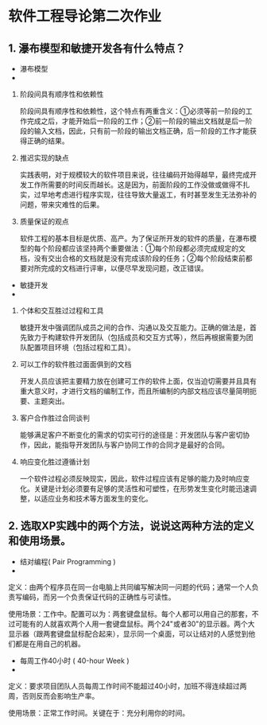 # 软件工程导论第二次作业 #
## 1. 瀑布模型和敏捷开发各有什么特点？ ##
- 瀑布模型
- 
1. 阶段间具有顺序性和依赖性

    阶段间具有顺序性和依赖性，这个特点有两重含义：①必须等前一阶段的工作完成之后，才能开始后一阶段的工作；②前一阶段的输出文档就是后一阶段的输入文档，因此，只有前一阶段的输出文档正确，后一阶段的工作才能获得正确的结果。

2. 推迟实现的缺点

	实践表明，对于规模较大的软件项目来说，往往编码开始得越早，最终完成开发工作所需要的时间反而越长。这是因为，前面阶段的工作没做或做得不扎实，过早地考虑进行程序实现，往往导致大量返工，有时甚至发生无法弥补的问题，带来灾难性的后果。

3. 质量保证的观点

	软件工程的基本目标是优质、高产。为了保证所开发的软件的质量，在瀑布模型的每个阶段都应该坚持两个重要做法：①每个阶段都必须完成规定的文档，没有交出合格的文档就是没有完成该阶段的任务；②每个阶段结束前都要对所完成的文档进行评审，以便尽早发现问题，改正错误。

- 敏捷开发
- 
1. 个体和交互胜过过程和工具

	敏捷开发中强调团队成员之间的合作、沟通以及交互能力。正确的做法是，首先致力于构建软件开发团队（包括成员和交互方式等），然后再根据需要为团队配置项目环境（包括过程和工具）。

2. 可以工作的软件胜过面面俱到的文档

	开发人员应该把主要精力放在创建可工作的软件上面，仅当迫切需要并且具有重大意义时，才进行文档的编制工作，而且所编制的内部文档应该尽量简明扼要、主题突出。

3. 客户合作胜过合同谈判

	能够满足客户不断变化的需求的切实可行的途径是：开发团队与客户密切协作，因此，能指导开发团队与客户协同工作的合同才是最好的合同。

4. 响应变化胜过遵循计划

	一个软件过程必须反映现实，因此，软件过程应该有足够的能力及时响应变化。关键是计划必须要有足够的灵活性和可塑性，在形势发生变化时能迅速调整，以适应业务和技术等方面发生的变化。

## 2. 选取XP实践中的两个方法，说说这两种方法的定义和使用场景。 ##
- 结对编程( Pair Programming )
- 
定义：由两个程序员在同一台电脑上共同编写解决同一问题的代码；通常一个人负责写编码，而另一个负责保证代码的正确性与可读性。 

使用场景：工作中。配置可以为：两套键盘鼠标。每个人都可以用自己的那套，不过可能有的人就喜欢两个人用一套键盘鼠标。两个24"或者30"的显示器。两个大显示器（跟两套键盘鼠标配合起来），显示同一个桌面，可以让结对的人感觉到他们都是在用自己的机器。
- 每周工作40小时 ( 40-hour Week )
- 
定义：要求项目团队人员每周工作时间不能超过40小时，加班不得连续超过两周，否则反而会影响生产率。

使用场景：正常工作时间。关键在于：充分利用你的时间。
